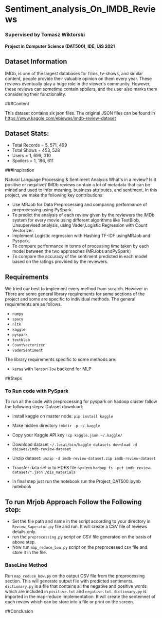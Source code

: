 # Sentiment_analysis_On_IMDB_Reviews
 
### Supervised by Tomasz Wiktorski
#### Project in Computer Science (DAT500), IDE, UiS 2021 



## Dataset Information

IMDb, is one of the largest databases for films, tv-shows, and similar content, people provide their valuable opinion on them every year. These reviews eventually play a huge role in the viewer's community. However, these reviews can sometime contain spoilers, and the user also marks them considering their functionality.


###Content

This dataset contains six json files. The original JSON files can be found in https://www.kaggle.com/ebiswas/imdb-review-dataset

## Dataset Stats:
* Total Records = 5, 571, 499
* Total Shows = 453, 528
* Users = 1, 699, 310
* Spoilers = 1, 186, 611

###Inspiration

Natural Language Processing & Sentiment Analysis
What's in a review? Is it positive or negative? IMDb reviews contain a lot of metadata that can be mined and used to infer meaning, business attributes, and sentiment.
In this project, we make the following key contributions:

* Use MRJob for Data Preprocessing and comparing performance of preprocessing using PySpark.
* To predict the analysis of each review given by the reviewers the IMDb system for every movie using different algorithms like TextBlob, Unsupervised analysis, using Vader,Logistic Regression with Count Vectorizer.
* Implement Logistic regression with Hashing TF-IDF usingMRJob and Pyspark.
* To compare performance in terms of processing time taken by each model between the two approaches (MRJobs andPySpark)
* To compare the accuracy of the sentiment predicted in each model based on the ratings provided by the reviewers.

## Requirements

We tried our best to implement every method from scratch. However in There are some general library requirements for some sections of the project and some are specific to individual methods. The general requirements are as follows.
* `numpy`
* `spacy`
* `nltk`
* `kaggle`
* `pyspark`
* `textblob`
* `CountVectorizer`
* `vaderSentiment`


The library requirements specific to some methods are:
* `keras` with `TensorFlow` backend for  MLP


##Steps


### To Run code with PySpark

To run all the code with preprocessing for pyspark on hadoop cluster fallow the following steps:
Dataset download:
* Install kaggle on master node: 
`pip install kaggle`

* Make hidden directory
`!mkdir -p ~/.kaggle`

* Copy your Kaggle API key 
`!cp kaggle.json ~/.kaggle/`

* Download dataset
`~/.local/bin/kaggle datasets download -d ebiswas/imdb-review-dataset`

* Unzip dataset:
`unzip -d imdb-review-dataset.zip imdb-review-dataset`

* Transfer data set in to HDFS file system 
`hadoop fs -put imdb-review-dataset/*.json /dis_materials`

* In final step just run the notebook
run the Project_DAT500.ipynb notebook 


## To run Mrjob Approach Follow the Following step:

* Set the file path and name in the script according to your directory in `Review_Saperator.py` file and run. It will create a CSV file of reviews details only.
* run the `preprocessing.py` script on CSV file generated on the basis of above step.
* Now run `map_reduce_bow.py` script on the preprocessed csv file and store it in the file.  



### BaseLine Method

Run `map_reduce_bow.py` on the output CSV file from the preprocessing section. This will generate output file with predicted sentiments. `dictionary.py` is a file that contains all the negative and positive words which are included in `positive.txt` and `negative.txt`. `dictionary.py` is imported in the map-reduce implementation. It will create the sentemnet of each review which can be store into a file or print on the screen. 



##Conclusion










 






